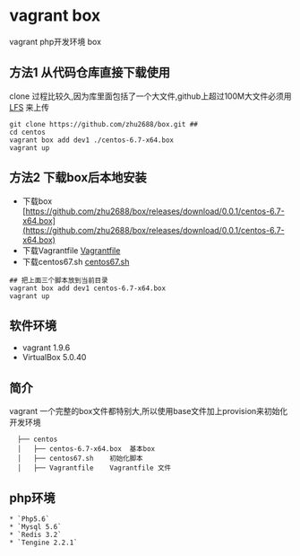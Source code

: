 # vagrant box 
vagrant php开发环境 box

## 方法1 从代码仓库直接下载使用
clone 过程比较久,因为库里面包括了一个大文件,github上超过100M大文件必须用[LFS](https://git-lfs.github.com) 来上传
```
git clone https://github.com/zhu2688/box.git ##
cd centos
vagrant box add dev1 ./centos-6.7-x64.box
vagrant up
```
## 方法2 下载box后本地安装
- 下载box [https://github.com/zhu2688/box/releases/download/0.0.1/centos-6.7-x64.box](https://github.com/zhu2688/box/releases/download/0.0.1/centos-6.7-x64.box) 
- 下载Vagrantfile [Vagrantfile](https://raw.githubusercontent.com/zhu2688/box/master/centos/Vagrantfile)
- 下载centos67.sh [centos67.sh](https://raw.githubusercontent.com/zhu2688/box/master/centos/centos67.sh)


```
## 把上面三个脚本放到当前目录
vagrant box add dev1 centos-6.7-x64.box
vagrant up
```

## 软件环境
-  vagrant 1.9.6
-  VirtualBox 5.0.40

## 简介
  vagrant 一个完整的box文件都特别大,所以使用base文件加上provision来初始化开发环境

```shell
  ├── centos
  │   ├── centos-6.7-x64.box  基本box
  │   ├── centos67.sh    初始化脚本
  │   ├── Vagrantfile    Vagrantfile 文件
```
  
## php环境

```
* `Php5.6`
* `Mysql 5.6`
* `Redis 3.2`
* `Tengine 2.2.1`
```